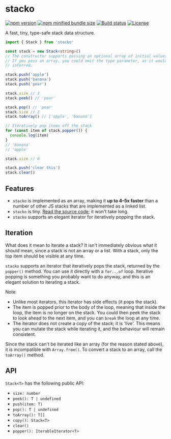 # stacko

[![npm version](https://img.shields.io/npm/v/stacko?style=flat-square)](https://www.npmjs.com/package/stacko)
[![npm minified bundle size](https://img.shields.io/bundlephobia/min/stacko?style=flat-square)](https://bundlephobia.com/package/stacko)
[![Build status](https://img.shields.io/github/actions/workflow/status/mattlucock/stacko/build.yml?style=flat-square)](https://github.com/mattlucock/stacko/actions/workflows/build.yml)
[![License](https://img.shields.io/github/license/mattlucock/stacko?style=flat-square)](https://github.com/mattlucock/stacko/blob/main/LICENSE.md)

A fast, tiny, type-safe stack data structure.

```ts
import { Stack } from 'stacko'

const stack = new Stack<string>()
// The constructor supports passing an optional array of initial values.
// If you pass an array, you could omit the type parameter, as it would be
// inferred.

stack.push('apple')
stack.push('banana')
stack.push('pear')

stack.size // 3
stack.peek() // 'pear'

stack.pop() // 'pear'
stack.size // 2
stack.toArray() // ['apple', 'banana']

// Iteratively pop items off the stack
for (const item of stack.popper()) {
  console.log(item)
}
// 'banana'
// 'apple'

stack.size // 0

stack.push('clear this')
stack.clear()
```

## Features

- `stacko` is implemented as an array, making it **up to 4–5x faster** than a number of other JS stacks that are implemented as a linked list.
- `stacko` is tiny. [Read the source code](https://github.com/mattlucock/stacko/blob/main/src/stack.ts); it won't take long.
- `stacko` supports an elegant iterator for iteratively popping the stack.

## Iteration

What does it mean to iterate a stack? It isn't immediately obvious what it should mean, since a stack is not an array or a list. With a stack, only the top item should be visible at any time.

`stacko` supports an iterator that iteratively pops the stack, returned by the `popper()` method. You can use it directly with a `for...of` loop. Iterative popping is something you probably want to do anyway, and this is an elegant solution to iterating a stack.

Note:
- Unlike most iterators, this iterator has side effects (it pops the stack).
- The item is popped prior to the body of the loop, meaning that inside the loop, the item is no longer on the stack. You could then peek the stack to look ahead to the next item, and you can `break` the loop at any time.
- The iterator does not create a copy of the stack; it is 'live'. This means you can mutate the stack while iterating it, and the behaviour will remain consistent.

Since the stack can't be iterated like an array (for the reason stated above), it is incompatible with `Array.from()`. To convert a stack to an array, call the `toArray()` method.

## API

`Stack<T>` has the following public API:

- `size: number`
- `peek(): T | undefined`
- `push(item: T)`
- `pop(): T | undefined`
- `toArray(): T[]`
- `copy(): Stack<T>`
- `clear()`
- `popper(): IterableIterator<T>`

